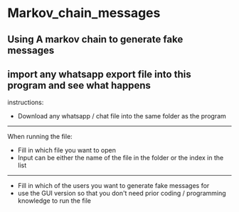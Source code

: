 Markov_chain_messages
=======
Using A markov chain to generate fake messages
-------
import any whatsapp export file into this program and see what happens
-------
instructions:
* Download any whatsapp / chat file into the same folder as the program
-------
When running the file:
* Fill in which file you want to open
* Input can be either the name of the file in the folder or the index in the list
------
* Fill in which of the users you want to generate fake messages for
* use the GUI version so that you don't need prior coding / programming knowledge to run the file
